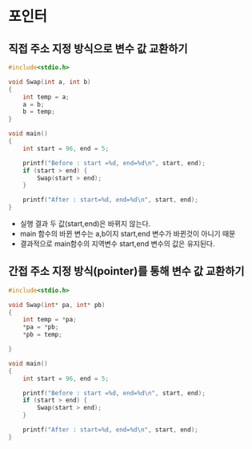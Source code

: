 # 포인터
## 직접 주소 지정 방식으로 변수 값 교환하기
```c
#include<stdio.h>

void Swap(int a, int b)
{
	int temp = a; 
	a = b;
	b = temp;
}

void main()
{
	int start = 96, end = 5;

	printf("Before : start =%d, end=%d\n", start, end);
	if (start > end) {
		Swap(start > end);
	}

	printf("After : start=%d, end=%d\n", start, end);
}
```
* 실행 결과 두 값(start,end)은 바뀌지 않는다.
* main 함수의 바뀐 변수는 a,b이지 start,end 변수가 바뀐것이 아니기 때문
* 결과적으로 main함수의 지역변수 start,end 변수의 값은 유지된다.
## 간접 주소 지정 방식(pointer)를 통해 변수 값 교환하기
```c
#include<stdio.h>

void Swap(int* pa, int* pb)
{
	int temp = *pa;
	*pa = *pb;
	*pb = temp;

}

void main()
{
	int start = 96, end = 5;

	printf("Before : start =%d, end=%d\n", start, end);
	if (start > end) {
		Swap(start > end);
	}

	printf("After : start=%d, end=%d\n", start, end);
}
```
